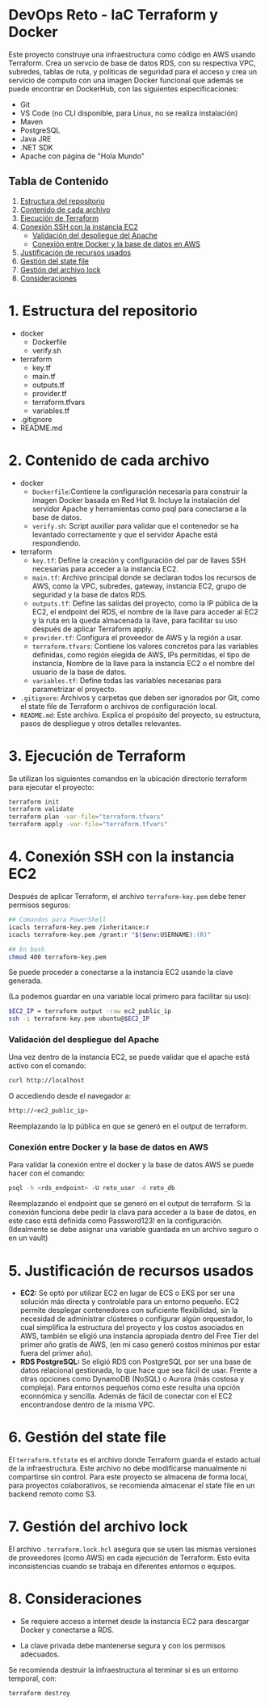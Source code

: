 # DevOps Reto - IaC Terraform  y Docker

Este proyecto construye una infraestructura como código en AWS usando Terraform. Crea un servcio de base de datos RDS, con su respectiva VPC, subredes, tablas de ruta, y politicas de seguridad para el acceso y crea un servicio de computo con una imagen Docker funcional que además se puede encontrar en DockerHub, con las siguientes especificaciones:

- Git
- VS Code (no CLI disponible, para Linux, no se realiza instalación)
- Maven
- PostgreSQL
- Java JRE
- .NET SDK
- Apache con página de "Hola Mundo"

## Tabla de Contenido

1. [Estructura del repositorio](#1-Estructura-del-repositorio)  
2. [Contenido de cada archivo](#2-Contenido-de-cada-archivo)  
3. [Ejecución de Terraform](#3-Ejecución-de-terraform)  
4. [Conexión SSH con la instancia EC2](#4-Conexión-ssh-con-la-instancia-ec2)  
   - [Validación del despliegue del Apache](#Validación-del-despliegue-del-apache)  
    - [Conexión entre Docker y la base de datos en AWS](#Conexión-entre-docker-y-la-base-de-datos-en-aws) 
5. [Justificación de recursos usados](#5-Justificación-de-recursos-usados)  
6. [Gestión del state file](#6-Gestión-del-state-file)  
7. [Gestión del archivo lock](#7-Gestión-del-archivo-lock)  
8. [Consideraciones](#8-Consideraciones)  

# 1. Estructura del repositorio
- docker  
  - Dockerfile  
  - verify.sh  
- terraform  
  - key.tf  
  - main.tf  
  - outputs.tf  
  - provider.tf  
  - terraform.tfvars  
  - variables.tf  
- .gitignore  
- README.md

# 2. Contenido de cada archivo
- docker  
  - `Dockerfile`:Contiene la configuración necesaria para construir la imagen Docker basada en Red Hat 9. Incluye la instalación del servidor Apache y herramientas como psql para conectarse a la base de datos.
  - `verify.sh`: Script auxiliar para validar que el contenedor se ha levantado correctamente y que el servidor Apache está respondiendo.
- terraform  
  - `key.tf`: Define la creación y configuración del par de llaves SSH necesarias para acceder a la instancia EC2. 
  - `main.tf`: Archivo principal donde se declaran todos los recursos de AWS, como la VPC, subredes, gateway, instancia EC2, grupo de seguridad y la base de datos RDS.
  - `outputs.tf`: Define las salidas del proyecto, como la IP pública de la EC2, el endpoint del RDS, el nombre de la llave para acceder al EC2 y la ruta en la queda almacenada la llave, para facilitar su uso después de aplicar Terraform apply.
  - `provider.tf`: Configura el proveedor de AWS y la región a usar.
  - `terraform.tfvars`: Contiene los valores concretos para las variables definidas, como región elegida de AWS, IPs permitidas, el tipo de instancia, Nombre de la llave para la instancia EC2 o el nombre del usuario de la base de datos.
  - `variables.tf`: Define todas las variables necesarias para parametrizar el proyecto.
- `.gitignore`: Archivos y carpetas que deben ser ignorados por Git, como el state file de Terraform o archivos de configuración local. 
- `README.md`: Este archivo. Explica el propósito del proyecto, su estructura, pasos de despliegue y otros detalles relevantes.

# 3. Ejecución de Terraform
Se utilizan los siguientes comandos en la ubicación directorio terraform para ejecutar el proyecto:
```bash
terraform init
terraform validate
terraform plan -var-file="terraform.tfvars"
terraform apply -var-file="terraform.tfvars"
```

# 4. Conexión SSH con la instancia EC2
Después de aplicar Terraform, el archivo `terraform-key.pem` debe tener permisos seguros: 

```bash
## Comandos para PowerShell
icacls terraform-key.pem /inheritance:r
icacls terraform-key.pem /grant:r "$($env:USERNAME):(R)"

## En bash
chmod 400 terraform-key.pem
```

Se puede proceder a conectarse a la instancia EC2 usando la clave generada.

 (La podemos guardar en una variable local primero para facilitar su uso):
```bash
$EC2_IP = terraform output -raw ec2_public_ip
ssh -i terraform-key.pem ubuntu@$EC2_IP
```
### Validación del despliegue del Apache
Una vez dentro de la instancia EC2, se puede validar que el apache está activo con el comando:
```bash
curl http://localhost
```
O accediendo desde el navegador a:
```bash
http://<ec2_public_ip>
```
Reemplazando la Ip pública en que se generó en el output de terraform.
### Conexión entre Docker y la base de datos en AWS
Para validar la conexión entre el docker y la base de datos AWS se puede hacer con el comando:
```bash
psql -h <rds_endpoint> -U reto_user -d reto_db
```
Reemplazando el endpoint que se generó en el output de terraform. 
Si la conexión funciona debe pedir la clava para acceder a la base de datos, en este caso está definida como Password123! en la configuración. (Idealmente se debe asignar una variable guardada en un archivo seguro o en un vault)
# 5. Justificación de recursos usados
- **EC2:** Se optó por utilizar EC2 en lugar de ECS o EKS por ser una solución más directa y controlable para un entorno pequeño. EC2 permite desplegar contenedores con suficiente flexibilidad, sin la necesidad de administrar clústeres o configurar algún orquestador, lo cual simplifica la estructura del proyecto y los costos asociados en AWS, también se eligió una instancia apropiada dentro del Free Tier del primer año gratis de AWS, (en mi caso generó costos mínimos por estar fuera del primer año).
- **RDS PostgreSQL:** Se eligió RDS con PostgreSQL por ser una base de datos relacional gestionada, lo que hace que sea fácil de usar. Frente a otras opciones como DynamoDB (NoSQL) o Aurora (más costosa y compleja). Para entornos pequeños como este resulta una opción econnómica y sencilla. Además de fácil de conectar con el EC2 encontrandose dentro de la misma VPC.
# 6. Gestión del state file
El `terraform.tfstate` es el archivo donde Terraform guarda el estado actual de la infraestructura. Este archivo no debe modificarse manualmente ni compartirse sin control. Para este proyecto se almacena de forma local, para proyectos colaborativos, se recomienda almacenar el state file en un backend remoto como S3.
# 7. Gestión del archivo lock
El archivo `.terraform.lock.hcl` asegura que se usen las mismas versiones de proveedores (como AWS) en cada ejecución de Terraform. Esto evita inconsistencias cuando se trabaja en diferentes entornos o equipos.
# 8. Consideraciones

- Se requiere acceso a internet desde la instancia EC2 para descargar Docker y conectarse a RDS.

- La clave privada debe mantenerse segura y con los permisos adecuados.

Se recomienda destruir la infraestructura al terminar si es un entorno temporal, con:

```bash
terraform destroy
```